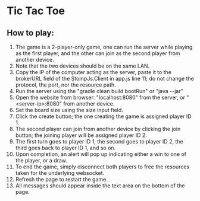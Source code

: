 # Tic Tac Toe

## How to play:
1. The game is a 2-player-only game, one can run the server while playing as the first player, and the other can join as the second player from another device.
2. Note that the two devices should be on the same LAN.
3. Copy the IP of the computer acting as the server, paste it to the brokerURL field of the StompJs.Client in app.js line 11; do not change the protocol, the port, nor the resource path.
4. Run the server using the "gradle clean build bootRun" or "java --jar"
5. Open the website from browser: "localhost:8080" from the server, or "&lt;server-ip&gt;:8080" from another device.
6. Set the board size using the size input field.
7. Click the create button; the one creating the game is assigned player ID 1.
8. The second player can join from another device by clicking the join button; the joining player will be assigned player ID 2.
9. The first turn goes to player ID 1, the second goes to player ID 2, the third goes back to player ID 1, and so on.
10. Upon completion, an alert will pop up indicating either a win to one of the player, or a draw.
11. To end the game, simply disconnect both players to free the resources taken for the underlying websocket.
12. Refresh the page to restart the game.
13. All messages should appear inside the text area on the bottom of the page.